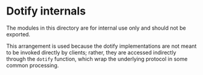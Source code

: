 # Dotify internals

The modules in this directory are for internal use only and should not be
exported.

This arrangement is used because the dotify implementations are not meant to be
invoked directly by clients; rather, they are accessed indirectly through the
`dotify` function, which wrap the underlying protocol in some common processing.
